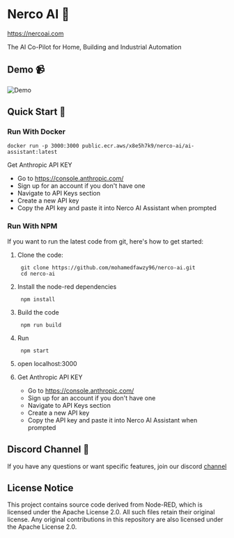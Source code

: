 # Nerco AI 👋

https://nercoai.com

The AI Co-Pilot for Home, Building and Industrial Automation

## Demo 📹

![Demo](download.gif)


## Quick Start 🚀

### Run With Docker
```
docker run -p 3000:3000 public.ecr.aws/x8e5h7k9/nerco-ai/ai-assistant:latest
```
Get Anthropic API KEY
   - Go to https://console.anthropic.com/
   - Sign up for an account if you don't have one
   - Navigate to API Keys section
   - Create a new API key
   - Copy the API key and paste it into Nerco AI Assistant when prompted



### Run With NPM

If you want to run the latest code from git, here's how to get started:

1. Clone the code:

        git clone https://github.com/mohamedfawzy96/nerco-ai.git
        cd nerco-ai

2. Install the node-red dependencies

        npm install

3. Build the code

        npm run build

4. Run

        npm start
5. open localhost:3000

6. Get Anthropic API KEY
   - Go to https://console.anthropic.com/
   - Sign up for an account if you don't have one
   - Navigate to API Keys section
   - Create a new API key
   - Copy the API key and paste it into Nerco AI Assistant when prompted




## Discord Channel 💬


If you have any questions or want specific features, join our discord [channel](https://discord.gg/DYCBSUew)

## License Notice

This project contains source code derived from Node-RED, which is licensed under the Apache License 2.0. All such files retain their original license. Any original contributions in this repository are also licensed under the Apache License 2.0.

